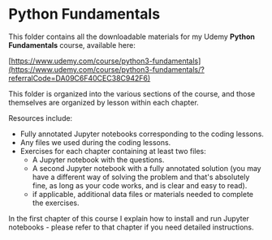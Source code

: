 # Python Fundamentals

This folder contains all the downloadable materials for my Udemy **Python Fundamentals** course, available here:

[https://www.udemy.com/course/python3-fundamentals](https://www.udemy.com/course/python3-fundamentals/?referralCode=DA09C6F40CEC38C942F6)

This folder is organized into the various sections of the course, and those themselves are organized by lesson within each chapter.


Resources include:

- Fully annotated Jupyter notebooks corresponding to the coding lessons.
- Any files we used during the coding lessons.
- Exercises for each chapter containing at least two files:
	- A Jupyter notebook with the questions.
	- A second Jupyter notebook with a fully annotated solution (you may have a different way of solving the problem and that's absolutely fine, as long as your code works, and is clear and easy to read).
	- if applicable, additional data files or materials needed to complete the exercises.


In the first chapter of this course I explain how to install and run Jupyter notebooks - please refer to that chapter if you need detailed instructions.